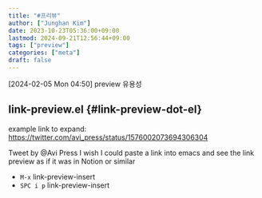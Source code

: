 ```yaml
---
title: "#프리뷰"
author: ["Junghan Kim"]
date: 2023-10-23T05:36:00+09:00
lastmod: 2024-09-21T12:56:44+09:00
tags: ["preview"]
categories: ["meta"]
draft: false
---
```


<span class="timestamp-wrapper"><span class="timestamp">[2024-02-05 Mon 04:50] </span></span> preview 유용성


## link-preview.el {#link-preview-dot-el}



example link to expand: <https://twitter.com/avi_press/status/1576002073694306304>

<div class="preview">

Tweet by @Avi Press I wish I could paste a link into emacs and see the link preview as if it was in Notion or similar

</div>

-   `M-x` link-preview-insert
-   `SPC i p` link-preview-insert
